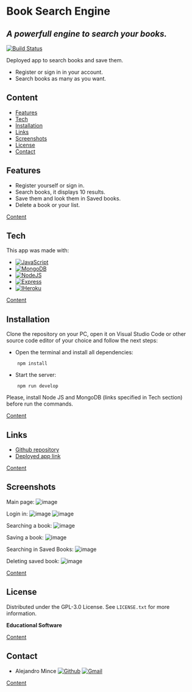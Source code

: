 # Book Search Engine
## _A powerfull engine to search your books._

[![Build Status](https://travis-ci.org/joemccann/dillinger.svg?branch=master)](https://travis-ci.org/joemccann/dillinger)

Deployed app to search books and save them.
- Register or sign in in your account.
- Search books as many as you want.

## Content
- [Features](#Features)
- [Tech](#Tech)
- [Installation](#Installation)
- [Links](#Links)
- [Screenshots](#Screenshots)
- [License](#License)
- [Contact](#Contact)

## Features

- Register yourself or sign in.
- Search books, it displays 10 results.
- Save them and look them in Saved books.
- Delete a book or your list.

[Content](#Content)

## Tech

This app was made with:

* [![JavaScript][JavaScript]][JavaScript-url]
* [![MongoDB][MongoDB]][MongoDB-url]
* [![NodeJS][Node.js]][Node.js-url]
* [![Express][Express]][Express-url]
* [![IHeroku][Heroku]][Heroku-url]

[Content](#Content)

## Installation

Clone the repository on your PC, open it on Visual Studio Code or other source code editor of your choice and follow the next steps:
- Open the terminal and install all dependencies:
```
    npm install
```

- Start the server:
```
    npm run develop
```

Please, install Node JS and MongoDB  (links specified in Tech section) before run the commands.

[Content](#Content)

## Links

- [Github repository](https://github.com/aletsmc07/Book-Search-Engine)
- [Deployed app link](https://shielded-everglades-04872.herokuapp.com/)

[Content](#Content)

## Screenshots
Main page:
![image](https://user-images.githubusercontent.com/107447818/204242214-e7881a56-c9b5-4ea1-9aa0-b66d5123689d.png)

Login in:
![image](https://user-images.githubusercontent.com/107447818/204242438-15fbf923-047a-4deb-ae4e-ffb5d7703127.png)
![image](https://user-images.githubusercontent.com/107447818/204242493-217f6f92-6fdc-403f-ae29-ef6ab28d0630.png)

Searching a book:
![image](https://user-images.githubusercontent.com/107447818/204242617-729be665-b306-4272-b596-5d719de5a29a.png)

Saving a book:
![image](https://user-images.githubusercontent.com/107447818/204242706-e280957c-7ea9-4c5b-bedc-564055abf27d.png)

Searching in Saved Books:
![image](https://user-images.githubusercontent.com/107447818/204242788-d374797a-7c4f-4235-8721-4324fb8bac18.png)

Deleting saved book:
![image](https://user-images.githubusercontent.com/107447818/204242921-12d3bb8d-dce2-47c3-a55a-39004b2d9e2e.png)

[Content](#Content)

## License

Distributed under the GPL-3.0 License. See `LICENSE.txt` for more information.

**Educational Software**

[Content](#Content)

## Contact

- Alejandro Mince [![Github][aletsmc07]][Github6-url] [![Gmail][gmail6]][gmail6-url]

[Content](#Content)


<!-- SHIELDS -->
[JavaScript]: https://img.shields.io/badge/JavaScript-F7DF1E?style=for-the-badge&logo=JavaScript&logoColor=black
[JavaScript-url]: https://developer.mozilla.org/es/docs/Web/JavaScript
[MongoDB]: https://img.shields.io/badge/MongoDB-47A248?style=for-the-badge&logo=MongoDB&logoColor=white
[MongoDB-url]: https://www.mongodb.com/
[Node.js]: https://img.shields.io/badge/Node.js-339933?style=for-the-badge&logo=Node.js&logoColor=white
[Node.js-url]: https://nodejs.org/en/
[Express]: https://img.shields.io/badge/Express-000000?style=for-the-badge&logo=Express&logoColor=white
[Express-url]: https://expressjs.com/
[Heroku]: https://img.shields.io/badge/Heroku-430098?style=for-the-badge&logo=Heroku&logoColor=white
[Heroku-url]: https://insomnia.rest/

[aletsmc07]: https://img.shields.io/badge/aletsmc07-181717?style=for-the-badge&logo=Github&logoColor=white
[Github6-url]: https://github.com/aletsmc07
[gmail6]: https://img.shields.io/badge/alejandro.mince07@gmail.com-EA4335?style=for-the-badge&logo=Gmail&logoColor=white
[gmail6-url]: mailto:alejandro.mince07@gmail.com

